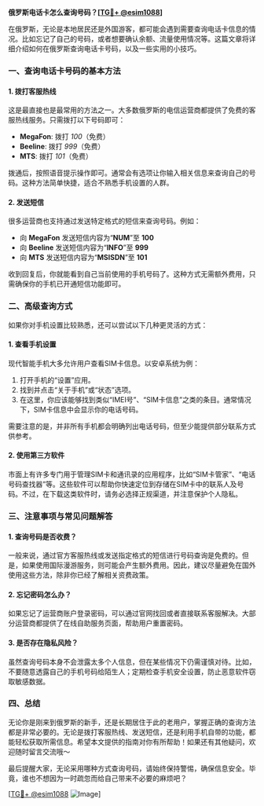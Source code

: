 **俄罗斯电话卡怎么查询号码？[[TG💪+ @esim1088](https://t.me/s/esim1088)]**

在俄罗斯，无论是本地居民还是外国游客，都可能会遇到需要查询电话卡信息的情况。比如忘记了自己的号码，或者想要确认余额、流量使用情况等。这篇文章将详细介绍如何在俄罗斯查询电话卡号码，以及一些实用的小技巧。

### 一、查询电话卡号码的基本方法

#### 1. 拨打客服热线
这是最直接也是最常用的方法之一。大多数俄罗斯的电信运营商都提供了免费的客服热线服务。只需拨打以下号码即可：

- **MegaFon**: 拨打 *100*（免费）
- **Beeline**: 拨打 *999*（免费）
- **MTS**: 拨打 *101*（免费）

拨通后，按照语音提示操作即可。通常会有选项让你输入相关信息来查询自己的号码。这种方法简单快捷，适合不熟悉手机设置的人群。

#### 2. 发送短信
很多运营商也支持通过发送特定格式的短信来查询号码。例如：
- 向 **MegaFon** 发送短信内容为“**NUM**”至 **100**
- 向 **Beeline** 发送短信内容为“**INFO**”至 **999**
- 向 **MTS** 发送短信内容为“**MSISDN**”至 **101**

收到回复后，你就能看到自己当前使用的手机号码了。这种方式无需额外费用，只需确保你的手机已开通短信功能即可。

### 二、高级查询方式

如果你对手机设置比较熟悉，还可以尝试以下几种更灵活的方式：

#### 1. 查看手机设置
现代智能手机大多允许用户查看SIM卡信息。以安卓系统为例：
1. 打开手机的“设置”应用。
2. 找到并点击“关于手机”或“状态”选项。
3. 在这里，你应该能够找到类似“IMEI号”、“SIM卡信息”之类的条目。通常情况下，SIM卡信息中会显示你的电话号码。

需要注意的是，并非所有手机都会明确列出电话号码，但至少能提供部分联系方式供参考。

#### 2. 使用第三方软件
市面上有许多专门用于管理SIM卡和通讯录的应用程序，比如“SIM卡管家”、“电话号码查找器”等。这些软件可以帮助你快速定位到存储在SIM卡中的联系人及号码。不过，在下载这类软件时，请务必选择正规渠道，并注意保护个人隐私。

### 三、注意事项与常见问题解答

#### 1. 查询号码是否收费？
一般来说，通过官方客服热线或发送指定格式的短信进行号码查询是免费的。但是，如果使用国际漫游服务，则可能会产生额外费用。因此，建议尽量避免在国外使用这些方法，除非你已经了解相关资费政策。

#### 2. 忘记密码怎么办？
如果忘记了运营商账户登录密码，可以通过官网找回或者直接联系客服解决。大部分运营商都提供了在线自助服务页面，帮助用户重置密码。

#### 3. 是否存在隐私风险？
虽然查询号码本身不会泄露太多个人信息，但在某些情况下仍需谨慎对待。比如，不要随意透露自己的手机号码给陌生人；定期检查手机安全设置，防止恶意软件窃取敏感数据。

### 四、总结

无论你是刚来到俄罗斯的新手，还是长期居住于此的老用户，掌握正确的查询方法都是非常必要的。无论是拨打客服热线、发送短信，还是利用手机自带的功能，都能轻松获取所需信息。希望本文提供的指南对你有所帮助！如果还有其他疑问，欢迎随时留言交流哦～

最后提醒大家，无论采用哪种方式查询号码，请始终保持警惕，确保信息安全。毕竟，谁也不想因为一时疏忽而给自己带来不必要的麻烦吧？

[[TG💪+ @esim1088](https://t.me/s/esim1088) ![Image](https://i.postimg.cc/4NQfJmqS/Snipaste-2025-05-13-00-14-12.png)]